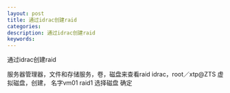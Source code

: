 ```yaml
---
layout: post
title: 通过idrac创建raid
categories:
description: 通过idrac创建raid
keywords:
---
```


通过idrac创建raid

服务器管理器，文件和存储服务，卷，磁盘来查看raid
idrac，root／xtp@ZTS
虚拟磁盘，创建，
名字vm01
raid1
选择磁盘
确定
